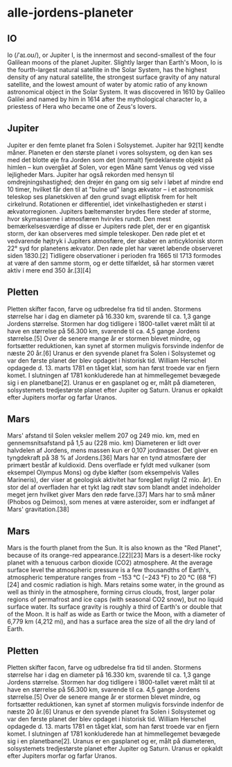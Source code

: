 # alle-jordens-planeter


## IO
Io (/ˈaɪ.oʊ/), or Jupiter I, is the innermost and second-smallest of the four Galilean moons of the planet Jupiter. Slightly larger than Earth's Moon, Io is the fourth-largest natural satellite in the Solar System, has the highest density of any natural satellite, the strongest surface gravity of any natural satellite, and the lowest amount of water by atomic ratio of any known astronomical object in the Solar System. It was discovered in 1610 by Galileo Galilei and named by him in 1614 after the mythological character Io, a priestess of Hera who became one of Zeus's lovers. 


## Jupiter
Jupiter er den femte planet fra Solen i Solsystemet. Jupiter har 92[1] kendte måner. Planeten er den største planet i vores solsystem, og den kan ses med det blotte øje fra Jorden som det (normalt) fjerdeklareste objekt på himlen – kun overgået af Solen, vor egen Måne samt Venus og ved visse lejligheder Mars.
Jupiter har også rekorden med hensyn til omdrejningshastighed; den drejer én gang om sig selv i løbet af mindre end 10 timer, hvilket får den til at "bulne ud" langs ækvator – i et astronomisk teleskop ses planetskiven af den grund svagt elliptisk frem for helt cirkelrund. Rotationen er differentiel, idet vinkelhastigheden er størst i ækvatorregionen.
Jupiters bæltemønster brydes flere steder af storme, hvor skymasserne i atmosfæren hvirvles rundt. Den mest bemærkelsesværdige af disse er Jupiters røde plet, der er en gigantisk storm, der kan observeres med simple teleskoper. Den røde plet et et vedvarende højtryk i Jupiters atmosfære, der skaber en anticyklonisk storm 22° syd for planetens ækvator. Den røde plet har været løbende observeret siden 1830.[2] Tidligere observationer i perioden fra 1665 til 1713 formodes at være af den samme storm, og er dette tilfældet, så har stormen været aktiv i mere end 350 år.[3][4]


## Pletten
Pletten skifter facon, farve og udbredelse fra tid til anden. Stormens størrelse har i dag en diameter på 16.330 km, svarende til ca. 1,3 gange Jordens størrelse. Stormen har dog tidligere i 1800-tallet været målt til at have en størrelse på 56.300 km, svarende til ca. 4,5 gange Jordens størrelse.[5] Over de senere mange år er stormen blevet mindre, og fortsætter reduktionen, kan synet af stormen muligvis forsvinde indenfor de næste 20 år.[6]
Uranus er den syvende planet fra Solen i Solsystemet og var den første planet der blev opdaget i historisk tid. William Herschel opdagede d. 13. marts 1781 en tåget klat, som han først troede var en fjern komet. I slutningen af 1781 konkluderede han at himmellegemet bevægede sig i en planetbane[2]. Uranus er en gasplanet og er, målt på diameteren, solsystemets tredjestørste planet efter Jupiter og Saturn. Uranus er opkaldt efter Jupiters morfar og farfar Uranos.


## Mars
Mars' afstand til Solen veksler mellem 207 og 249 mio. km, med en gennemsnitsafstand på 1,5 au (228 mio. km) Diameteren er lidt over halvdelen af Jordens, mens massen kun er 0,107 jordmasser. Det giver en tyngdekraft på 38 % af Jordens.[36] Mars har en tynd atmosfære der primært består af kuldioxid. Dens overflade er fyldt med vulkaner (som eksempel Olympus Mons) og dybe kløfter (som eksempelvis Valles Marineris), der viser at geologisk aktivitet har foregået nyligt (2 mio. år). En stor del af overfladen har et tykt lag rødt støv som blandt andet indeholder meget jern hvilket giver Mars den røde farve.[37] Mars har to små måner (Phobos og Deimos), som menes at være asteroider, som er indfanget af Mars' gravitation.[38]


## Mars
Mars is the fourth planet from the Sun. It is also known as the "Red Planet", because of its orange-red appearance.[22][23] Mars is a desert-like rocky planet with a tenuous carbon dioxide (CO2) atmosphere. At the average surface level the atmospheric pressure is a few thousandths of Earth's, atmospheric temperature ranges from −153 °C (−243 °F) to 20 °C (68 °F)[24] and cosmic radiation is high. Mars retains some water, in the ground as well as thinly in the atmosphere, forming cirrus clouds, frost, larger polar regions of permafrost and ice caps (with seasonal CO2 snow), but no liquid surface water. Its surface gravity is roughly a third of Earth's or double that of the Moon. It is half as wide as Earth or twice the Moon, with a diameter of 6,779 km (4,212 mi), and has a surface area the size of all the dry land of Earth.


## Pletten
Pletten skifter facon, farve og udbredelse fra tid til anden. Stormens størrelse har i dag en diameter på 16.330 km, svarende til ca. 1,3 gange Jordens størrelse. Stormen har dog tidligere i 1800-tallet været målt til at have en størrelse på 56.300 km, svarende til ca. 4,5 gange Jordens størrelse.[5] Over de senere mange år er stormen blevet mindre, og fortsætter reduktionen, kan synet af stormen muligvis forsvinde indenfor de næste 20 år.[6]
Uranus er den syvende planet fra Solen i Solsystemet og var den første planet der blev opdaget i historisk tid. William Herschel opdagede d. 13. marts 1781 en tåget klat, som han først troede var en fjern komet. I slutningen af 1781 konkluderede han at himmellegemet bevægede sig i en planetbane[2]. Uranus er en gasplanet og er, målt på diameteren, solsystemets tredjestørste planet efter Jupiter og Saturn. Uranus er opkaldt efter Jupiters morfar og farfar Uranos.
